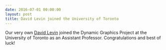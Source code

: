 ```yaml
---
date: 2016-07-01 00:00:00
layout: post
title: David Levin joined the University of Toronto
---
```


Our very own [David Levin](http://diwlevin.webfactional.com/researchdb/) joined the Dynamic Graphics Project at the University of Toronto as an Assistant Professor. Congratulations and best of luck!